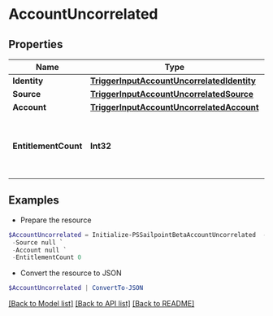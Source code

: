 # AccountUncorrelated
## Properties

Name | Type | Description | Notes
------------ | ------------- | ------------- | -------------
**Identity** | [**TriggerInputAccountUncorrelatedIdentity**](TriggerInputAccountUncorrelatedIdentity.md) |  | 
**Source** | [**TriggerInputAccountUncorrelatedSource**](TriggerInputAccountUncorrelatedSource.md) |  | 
**Account** | [**TriggerInputAccountUncorrelatedAccount**](TriggerInputAccountUncorrelatedAccount.md) |  | 
**EntitlementCount** | **Int32** | The number of entitlements associated with this account. | [optional] 

## Examples

- Prepare the resource
```powershell
$AccountUncorrelated = Initialize-PSSailpointBetaAccountUncorrelated  -Identity null `
 -Source null `
 -Account null `
 -EntitlementCount 0
```

- Convert the resource to JSON
```powershell
$AccountUncorrelated | ConvertTo-JSON
```

[[Back to Model list]](../README.md#documentation-for-models) [[Back to API list]](../README.md#documentation-for-api-endpoints) [[Back to README]](../README.md)


